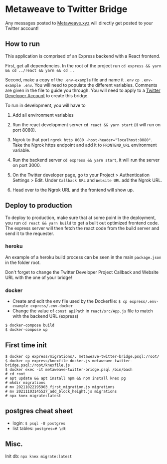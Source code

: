 # Metaweave to Twitter Bridge

Any messages posted to [Metaweave.xyz](https://metaweave.xyz) will directly get posted to your Twitter account!

## How to run

This application is comprised of an Express backend with a React frontend.

First, get all dependencies. In the root of the project run `cd express && yarn && cd ../react && yarn && cd ..`

Second, make a copy of the `.env-example` file and name it `.env` `cp .env-example .env`. You will need to populate the different variables. Comments are given in the file to guide you through. You will need to apply to a [Twitter Developer Account](https://developer.twitter.com/en) to create this bridge.

To run in development, you will have to

1) Add all environment variables

2) Run the react development server `cd react && yarn start` (it will run on port 8080).

3) Ngrok to that port `ngrok http 8080 -host-header="localhost:8080"`. Take the Ngrok https endpoint and add it to `FRONTEND_URL` environment variable.

4) Run the backend server `cd express && yarn start`, it will run the server on port 3000.

5) On the Twitter developer page, go to your Project > Authentication Settings > Edit. Under `Callback URL` and `Website URL` add the Ngrok URL.

6) Head over to the Ngrok URL and the frontend will show up.

## Deploy to production

To deploy to production, make sure that at some point in the deployment, you run `cd react && yarn build` to get a built out optimized frontend code. The express server will then fetch the react code from the build server and send it to the requester.

### heroku

An example of a heroku build process can be seen in the main `package.json` in the folder root.

Don't forget to change the Twitter Developer Project Callback and Website URL with the one of your bridge!

### docker

- Create and edit the env file used by the Dockerfile: `$ cp express/.env-example express/.env-docker`
- Change the value of `const apiPath` in `react/src/App.js` file to match with the backend URL (express)

```
$ docker-compose build
$ docker-compose up
```

## First time init

```
$ docker cp express/migrations/. metaweave-twitter-bridge.psql:/root/
$ docker cp express/knexfile-docker.js metaweave-twitter-bridge.psql:/root/knexfile.js
$ docker exec -it metaweave-twitter-bridge.psql /bin/bash
# cd root
# apt update && apt install npm && npm install knex pg
# mkdir migrations
# mv 20211022195903_first_migration.js migrations
# mv 20211103145527_add_block_height.js migrations
# npx knex migrate:latest
```

## postgres cheat sheet

- login: `$ psql -U postgres`
- list tables: `postgres=# \dt`

## Misc.

Init db: `npx knex migrate:latest`